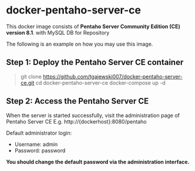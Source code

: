 # docker-pentaho-server-ce

This docker image consists of **Pentaho Server Community Edition (CE) version 8.1**. with MySQL DB for Repository
  
The following is an example on how you may use this image.  
  
## Step 1: Deploy the Pentaho Server CE container
> git clone https://github.com/tgajewski007/docker-pentaho-server-ce.git
cd docker-pentaho-server-ce
docker-compose up -d 
  
## Step 2: Access the Pentaho Server CE
When the server is started successfully, visit the administration page of Pentaho Server CE
E.g. http://{dockerhost}:8080/pentaho  
  
Default administrator login:  
* Username: admin  
* Password: password  
  
**You should change the default password via the administration interface.**  
